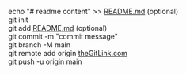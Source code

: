 echo "# readme content" >> [README.md](http://readme.md/) (optional)  
git init  
git add [README.md](http://readme.md/) (optional)  
git commit -m "commit message"  
git branch -M main  
git remote add origin [theGitLink.com](http://thegitlink.com/)  
git push -u origin main
